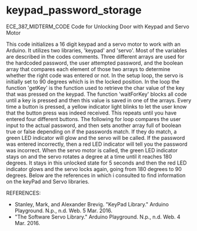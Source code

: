 # keypad_password_storage
ECE_387_MIDTERM_CODE
 Code for Unlocking Door with Keypad and Servo Motor

This code  initializes a 16 digit keypad and a servo motor to work with
an Arduino. It utilizes two libraries, 'keypad' and 'servo'. Most of the
variables are described in the codes comments. Three different arrays
are used for the hardcoded password, the user attempted password, and
the boolean array that compares each element of those two arrays to
determine whether the right code was entered or not.  In the setup loop,
the servo is initially set to 90 degrees which is in the locked
position.  In the loop the function 'getKey' is the function used to
retrieve the char value of the key that was pressed on the keypad. The
function 'waitForKey' blocks all code until a key is pressed and then
this value is saved in one of the arrays. Every time a button is
pressed, a yellow indicator light blinks to let the user know that the
button press was indeed received.  This repeats until you have entered
four different buttons. The following for loop compares the user input
to the actual password, and then sets another array full of boolean true
or false depending on if the passwords match. If they do match,  a green
LED indicator will glow and the servo will be called. If the password
was entered incorrectly, then a red LED indicator will tell you the
password was incorrect. When the servo motor is called,  the green LED
indicator stays on and the servo rotates a degree at a time until it
reaches 180 degrees. It stays in this unlocked state for 5 seconds and
then the red LED indicator glows and the servo locks again, going from
180 degrees to 90 degrees. Below are the references in which i consulted
to find information on the keyPad and Servo libraries. 

REFERENCES:
- Stanley, Mark, and Alexander Brevig. "KeyPad Library." Arduino Playground. N.p., n.d. Web. 5 Mar. 2016.
- "The Software Servo Library." Arduino Playground. N.p., n.d. Web. 4 Mar. 2016. 
